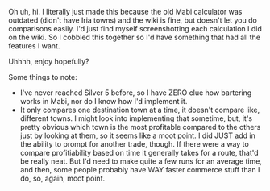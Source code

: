 Oh uh, hi. I literally just made this because the old Mabi calculator was outdated (didn't have Iria towns) and the wiki is fine, but doesn't let you do comparisons easily. I'd just find myself screenshotting each calculation I did on the wiki. So I cobbled this together so I'd have something that had all the features I want. 

Uhhhh, enjoy hopefully?

Some things to note:
- I've never reached Silver 5 before, so I have ZERO clue how bartering works in Mabi, nor do I know how I'd implement it.
- It only compares one destination town at a time, it doesn't compare like, different towns. I might look into implementing that sometime, but, it's pretty obvious which town is the most profitable compared to the others just by looking at them, so it seems like a moot point. I did JUST add in the ability to prompt for another trade, though. If there were a way to compare profitiability based on time it generally takes for a route, that'd be really neat. But I'd need to make quite a few runs for an average time, and then, some people probably have WAY faster commerce stuff than I do, so, again, moot point.

